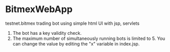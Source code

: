 # BitmexWebApp
testnet.bitmex trading bot using simple html UI with jsp, servlets 

1) The bot has a key validity check.
2) The maximum number of simultaneously running bots is limited to 5. You can change the value by editing the "x" variable in index.jsp.
